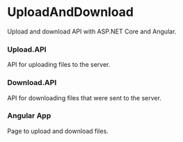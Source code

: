 # UploadAndDownload
Upload and download API with ASP.NET Core and Angular.

### Upload.API
API for uploading files to the server.

### Download.API
API for downloading files that were sent to the server.

### Angular App
Page to upload and download files.
